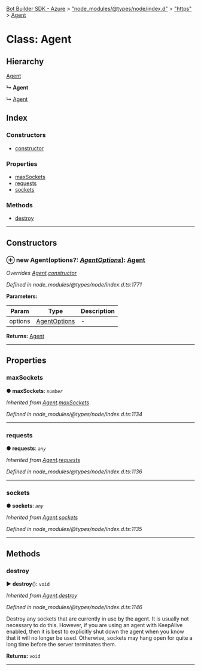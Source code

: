 [Bot Builder SDK - Azure](../README.md) > ["node_modules/@types/node/index.d"](../modules/_node_modules__types_node_index_d_.md) > ["https"](../modules/_node_modules__types_node_index_d_._https_.md) > [Agent](../classes/_node_modules__types_node_index_d_._https_.agent.md)



# Class: Agent

## Hierarchy


 [Agent](_node_modules__types_node_index_d_._http_.agent.md)

**↳ Agent**

↳  [Agent](_node_modules__types_spdy_index_d_.agent.agent.md)










## Index

### Constructors

* [constructor](_node_modules__types_node_index_d_._https_.agent.md#constructor)


### Properties

* [maxSockets](_node_modules__types_node_index_d_._https_.agent.md#maxsockets)
* [requests](_node_modules__types_node_index_d_._https_.agent.md#requests)
* [sockets](_node_modules__types_node_index_d_._https_.agent.md#sockets)


### Methods

* [destroy](_node_modules__types_node_index_d_._https_.agent.md#destroy)



---
## Constructors
<a id="constructor"></a>


### ⊕ **new Agent**(options?: *[AgentOptions](../interfaces/_node_modules__types_node_index_d_._https_.agentoptions.md)*): [Agent](_node_modules__types_node_index_d_._https_.agent.md)


*Overrides [Agent](_node_modules__types_node_index_d_._http_.agent.md).[constructor](_node_modules__types_node_index_d_._http_.agent.md#constructor)*

*Defined in node_modules/@types/node/index.d.ts:1771*



**Parameters:**

| Param | Type | Description |
| ------ | ------ | ------ |
| options | [AgentOptions](../interfaces/_node_modules__types_node_index_d_._https_.agentoptions.md)   |  - |





**Returns:** [Agent](_node_modules__types_node_index_d_._https_.agent.md)

---


## Properties
<a id="maxsockets"></a>

###  maxSockets

**●  maxSockets**:  *`number`* 

*Inherited from [Agent](_node_modules__types_node_index_d_._http_.agent.md).[maxSockets](_node_modules__types_node_index_d_._http_.agent.md#maxsockets)*

*Defined in node_modules/@types/node/index.d.ts:1134*





___

<a id="requests"></a>

###  requests

**●  requests**:  *`any`* 

*Inherited from [Agent](_node_modules__types_node_index_d_._http_.agent.md).[requests](_node_modules__types_node_index_d_._http_.agent.md#requests)*

*Defined in node_modules/@types/node/index.d.ts:1136*





___

<a id="sockets"></a>

###  sockets

**●  sockets**:  *`any`* 

*Inherited from [Agent](_node_modules__types_node_index_d_._http_.agent.md).[sockets](_node_modules__types_node_index_d_._http_.agent.md#sockets)*

*Defined in node_modules/@types/node/index.d.ts:1135*





___


## Methods
<a id="destroy"></a>

###  destroy

► **destroy**(): `void`



*Inherited from [Agent](_node_modules__types_node_index_d_._http_.agent.md).[destroy](_node_modules__types_node_index_d_._http_.agent.md#destroy)*

*Defined in node_modules/@types/node/index.d.ts:1146*



Destroy any sockets that are currently in use by the agent. It is usually not necessary to do this. However, if you are using an agent with KeepAlive enabled, then it is best to explicitly shut down the agent when you know that it will no longer be used. Otherwise, sockets may hang open for quite a long time before the server terminates them.




**Returns:** `void`





___


